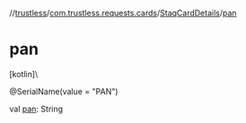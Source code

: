 //[trustless](../../../index.md)/[com.trustless.requests.cards](../index.md)/[StaqCardDetails](index.md)/[pan](pan.md)

# pan

[kotlin]\

@SerialName(value = &quot;PAN&quot;)

val [pan](pan.md): String
